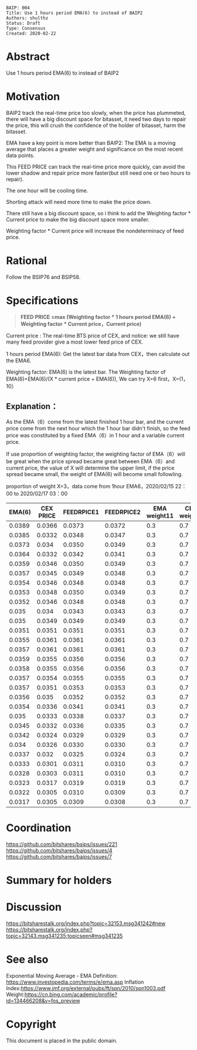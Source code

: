 ```
BAIP: 004
Title: Use 1 hours period EMA(6) to instead of BAIP2
Authors: shulthz
Status: Draft
Type: Consensus 
Created: 2020-02-22
```

# Abstract
Use 1 hours period EMA(6) to instead of BAIP2

# Motivation
BAIP2 track the real-time price too slowly, when the price has plummeted, there will have a big discount space for bitasset, it need two days to repair the price, this will crush the confidence of the holder of bitasset, harm the bitasset.

EMA have a key point is more better than BAIP2: The EMA is a moving average that places a greater weight and significance on the most recent data points.

This FEED PRICE can track the real-time price more quickly, can avoid the lower shadow and repair price more faster(but still need one or two hours to repair).

The one hour will be cooling time.

Shorting attack will need more time to make the price down.

There still have a big discount space, so i think to add the Weighting factor * Current price to make the big discount space more smaller.

Weighting factor * Current price will increase the nondeterminacy of feed price.

# Rational

Follow the BSIP76 and BSIP58.

# Specifications

>**FEED PRICE =max (Weighting factor * 1 hours period EMA(6) + Weighting factor * Current price，Current price)**

Current price : The real-time BTS price of CEX, and notice: we still have many feed provider give a most lower feed price of CEX.

1 hours period EMA(6): Get the latest bar data from CEX，then calculate out the EMA6.

Weighting factor: EMA(6) is the latest bar.
The Weighting factor of EMA(6)=EMA(6)/(X * current price + EMA(6)), We can try X=6 first，X=(1，10）

## Explanation：
As the EMA（6）come from the latest finished 1 hour bar, and the current price come from the next hour which the 1 hour bar didn't finish, so the feed price was constituted by a fixed EMA（6）in 1 hour and a variable current price.

If use proportion of weighting factor, the weighting factor of EMA（6）will be great when the price spread became great between EMA（6）and current price, the value of X will determine the upper limit,  if the price spread became small, the weight of EMA(6) will become small followling.

proportion of weight X=3，data come from 1hour EMA6，2020/02/15 22：00 to 2020/02/17 03：00

| EMA\(6\) | CEX PRICE   | FEEDRPICE1      | FEEDRPICE2      | EMA weight11 | CEX weight1 | EMA weight2   | CEX weight2    | Spread1  | Spread2    | FALL       |
|-----------|---------|----------|----------|--------|-------|----------|----------|--------|----------|----------|
| 0\.0389   | 0\.0366 | 0\.0373  | 0\.0372  | 0\.3   | 0\.7  | 0\.2616  | 0\.7384  | 1\.89% | 1\.6439% | 6\.28%   |
| 0\.0385   | 0\.0332 | 0\.0348  | 0\.0347  | 0\.3   | 0\.7  | 0\.2788  | 0\.7212  | 4\.79% | 4\.4505% | 15\.96%  |
| 0\.0373   | 0\.034  | 0\.0350  | 0\.0349  | 0\.3   | 0\.7  | 0\.2678  | 0\.7322  | 2\.91% | 2\.5989% | 9\.71%   |
| 0\.0364   | 0\.0332 | 0\.0342  | 0\.0341  | 0\.3   | 0\.7  | 0\.2676  | 0\.7324  | 2\.89% | 2\.5797% | 9\.64%   |
| 0\.0359   | 0\.0346 | 0\.0350  | 0\.0349  | 0\.3   | 0\.7  | 0\.2570  | 0\.7430  | 1\.13% | 0\.9655% | 3\.76%   |
| 0\.0357   | 0\.0345 | 0\.0349  | 0\.0348  | 0\.3   | 0\.7  | 0\.2565  | 0\.7435  | 1\.04% | 0\.8921% | 3\.48%   |
| 0\.0354   | 0\.0346 | 0\.0348  | 0\.0348  | 0\.3   | 0\.7  | 0\.2543  | 0\.7457  | 0\.69% | 0\.5880% | 2\.31%   |
| 0\.0353   | 0\.0348 | 0\.0350  | 0\.0349  | 0\.3   | 0\.7  | 0\.2527  | 0\.7473  | 0\.43% | 0\.3631% | 1\.44%   |
| 0\.0352   | 0\.0346 | 0\.0348  | 0\.0348  | 0\.3   | 0\.7  | 0\.2532  | 0\.7468  | 0\.52% | 0\.4391% | 1\.73%   |
| 0\.035    | 0\.034  | 0\.0343  | 0\.0343  | 0\.3   | 0\.7  | 0\.2555  | 0\.7445  | 0\.88% | 0\.7514% | 2\.94%   |
| 0\.035    | 0\.0349 | 0\.0349  | 0\.0349  | 0\.3   | 0\.7  | 0\.2505  | 0\.7495  | 0\.09% | 0\.0718% | 0\.29%   |
| 0\.0351   | 0\.0351 | 0\.0351  | 0\.0351  | 0\.3   | 0\.7  | 0\.2500  | 0\.7500  | 0\.00% | 0\.0000% | 0\.00%   |
| 0\.0355   | 0\.0361 | 0\.0361  | 0\.0361  | 0\.3   | 0\.7  | 0\.2469  | 0\.7531  | 0\.00% | 0\.0000% | \-1\.66% |
| 0\.0357   | 0\.0361 | 0\.0361  | 0\.0361  | 0\.3   | 0\.7  | 0\.2479  | 0\.7521  | 0\.00% | 0\.0000% | \-1\.11% |
| 0\.0359   | 0\.0355 | 0\.0356  | 0\.0356  | 0\.3   | 0\.7  | 0\.2521  | 0\.7479  | 0\.34% | 0\.2841% | 1\.13%   |
| 0\.0358   | 0\.0355 | 0\.0356  | 0\.0356  | 0\.3   | 0\.7  | 0\.2516  | 0\.7484  | 0\.25% | 0\.2126% | 0\.85%   |
| 0\.0357   | 0\.0354 | 0\.0355  | 0\.0355  | 0\.3   | 0\.7  | 0\.2516  | 0\.7484  | 0\.25% | 0\.2132% | 0\.85%   |
| 0\.0357   | 0\.0351 | 0\.0353  | 0\.0353  | 0\.3   | 0\.7  | 0\.2532  | 0\.7468  | 0\.51% | 0\.4328% | 1\.71%   |
| 0\.0356   | 0\.035  | 0\.0352  | 0\.0352  | 0\.3   | 0\.7  | 0\.2532  | 0\.7468  | 0\.51% | 0\.4341% | 1\.71%   |
| 0\.0354   | 0\.0336 | 0\.0341  | 0\.0341  | 0\.3   | 0\.7  | 0\.2599  | 0\.7401  | 1\.61% | 1\.3924% | 5\.36%   |
| 0\.035    | 0\.0333 | 0\.0338  | 0\.0337  | 0\.3   | 0\.7  | 0\.2595  | 0\.7405  | 1\.53% | 1\.3245% | 5\.11%   |
| 0\.0345   | 0\.0332 | 0\.0336  | 0\.0335  | 0\.3   | 0\.7  | 0\.2573  | 0\.7427  | 1\.17% | 1\.0074% | 3\.92%   |
| 0\.0342   | 0\.0324 | 0\.0329  | 0\.0329  | 0\.3   | 0\.7  | 0\.2603  | 0\.7397  | 1\.67% | 1\.4460% | 5\.56%   |
| 0\.034    | 0\.0326 | 0\.0330  | 0\.0330  | 0\.3   | 0\.7  | 0\.2580  | 0\.7420  | 1\.29% | 1\.1078% | 4\.29%   |
| 0\.0337   | 0\.032  | 0\.0325  | 0\.0324  | 0\.3   | 0\.7  | 0\.2598  | 0\.7402  | 1\.59% | 1\.3803% | 5\.31%   |
| 0\.0333   | 0\.0301 | 0\.0311  | 0\.0310  | 0\.3   | 0\.7  | 0\.2694  | 0\.7306  | 3\.19% | 2\.8642% | 10\.63%  |
| 0\.0328   | 0\.0303 | 0\.0311  | 0\.0310  | 0\.3   | 0\.7  | 0\.2652  | 0\.7348  | 2\.48% | 2\.1878% | 8\.25%   |
| 0\.0323   | 0\.0317 | 0\.0319  | 0\.0319  | 0\.3   | 0\.7  | 0\.2535  | 0\.7465  | 0\.57% | 0\.4799% | 1\.89%   |
| 0\.0322   | 0\.0305 | 0\.0310  | 0\.0309  | 0\.3   | 0\.7  | 0\.2603  | 0\.7397  | 1\.67% | 1\.4509% | 5\.57%   |
| 0\.0317   | 0\.0305 | 0\.0309  | 0\.0308  | 0\.3   | 0\.7  | 0\.2573  | 0\.7427  | 1\.18% | 1\.0123% | 3\.93%   |


# Coordination
https://github.com/bitshares/bsips/issues/221
https://github.com/bitshares/baips/issues/4
https://github.com/bitshares/baips/issues/7

# Summary for holders

# Discussion
https://bitsharestalk.org/index.php?topic=32153.msg341242#new
https://bitsharestalk.org/index.php?topic=32143.msg341235;topicseen#msg341235

# See also
Exponential Moving Average - EMA Definition: https://www.investopedia.com/terms/e/ema.asp
Inflation Index:https://www.imf.org/external/pubs/ft/spn/2010/spn1003.pdf
Weight:https://cn.bing.com/academic/profile?id=134466208&v=fos_preview

# Copyright

This document is placed in the public domain.
